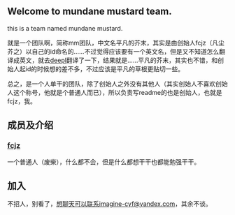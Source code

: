 ## Welcome to mundane mustard team.

this is a team named mundane mustard.

就是一个团队啊，简称mm团队，中文名平凡的芥末，其实是由创始人fcjz（凡尘芥之）以自己的id命名的……不过觉得应该要有一个英文名，但是又不知道怎么翻译成英文，就去[deepl](https://deepl.com)翻译了一下，结果就是……平凡的芥末，其实也不错，和创始人起id的时候想的差不多，不过应该是平凡的草根更贴切一些。

总之，是一个人单干的团队，除了创始人之外没有其他人（其实创始人不喜欢创始人这个称号，他就是个普通人而已），所以负责写readme的也是创始人，也就是fcjz，我。

## 成员及介绍

### [fcjz](https://github.com/fcjz)

一个普通人（废柴），什么都不会，但是什么都想干干也都能勉强干干。

## 加入

不招人，别看了，想聊天可以联系imagine-cyf@yandex.com，其余不谈。
